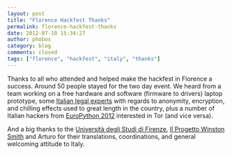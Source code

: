 ```yaml
---
layout: post
title: "Florence Hackfest Thanks"
permalink: florence-hackfest-thanks
date: 2012-07-10 15:34:27
author: phobos
category: blog
comments: closed
tags: ["florence", "hackfest", "italy", "thanks"]
---
```


Thanks to all who attended and helped make the hackfest in Florence a success. Around 50 people stayed for the two day event. We heard from a team working on a free hardware and software (firmware to drivers) laptop prototype, some [Italian legal experts](http://www.studiogallus.it/) with regards to anonymity, encryption, and chilling effects used to great length in the country, plus a number of Italian hackers from [EuroPython 2012](https://ep2012.europython.eu/) interested in Tor (and vice versa).

And a big thanks to the [Università degli Studi di Firenze](http://www.unifi.it/), [Il Progetto Winston Smith](http://www.winstonsmith.org/) and Arturo for their translations, coordinations, and general welcoming attitude to Italy.
